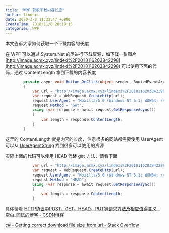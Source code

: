 ```yaml
---
title: "WPF 获取下载内容长度"
author: lindexi
date: 2020-3-8 11:33:47 +0800
CreateTime: 2018/11/8 20:18:15
categories: WPF
---
```


本文告诉大家如何获取一个下载内容的长度

<!--more-->


<!-- CreateTime:2018/11/8 20:18:15 -->

<!-- csdn -->

在 WPF 可以通过 System.Net 的类进行下载资源，如下载一张图片 [http://image.acmx.xyz/lindexi%2F2018116203842298](http://image.acmx.xyz/lindexi%2F2018116203842298) 可以使用下面的代码，通过 ContentLength 拿到下载的内容长度

```csharp
        private async void Button_OnClick(object sender, RoutedEventArgs e)
        {
            var url = "http://image.acmx.xyz/lindexi%2F2018116203842298";
            var request = WebRequest.CreateHttp(url);
            request.UserAgent = "Mozilla/5.0 (Windows NT 6.1; WOW64; rv:40.0) Gecko/20100101 Firefox/40.1";
            request.Method = "Get";
            using (var response = await request.GetResponseAsync())
            {
                var length = response.ContentLength;
            }
        }
```
这里的 ContentLength 就是内容的长度，注意很多的网站都需要使用 UserAgent 可以从 [UserAgentString](http://www.useragentstring.com/ ) 找到很多可以使用的资源

实际上面的代码可以使用 HEAD 代替 get 方法，请看下面

```csharp
            var url = "http://image.acmx.xyz/lindexi%2F2018116203842298";
            var request = WebRequest.CreateHttp(url);
            request.UserAgent = "Mozilla/5.0 (Windows NT 6.1; WOW64; rv:40.0) Gecko/20100101 Firefox/40.1";
            request.Method = "HEAD";
            using (var response = await request.GetResponseAsync())
            {
                var length = response.ContentLength;
            }
```

具体请看 [HTTP协议中POST、GET、HEAD、PUT等请求方法及相应值得含义 - 空白_回忆的博客 - CSDN博客](https://blog.csdn.net/qq_26291823/article/details/51900422 )

[c# - Getting correct download file size from url - Stack Overflow](https://stackoverflow.com/a/52028622/6116637 )

